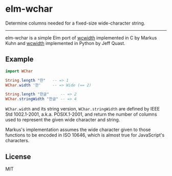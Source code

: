 # elm-wchar

Determine columns needed for a fixed-size wide-character string.

----

elm-wchar is a simple Elm port of [wcwidth](http://man7.org/linux/man-pages/man3/wcswidth.3.html) implemented in C by Markus Kuhn
and [wcwidth](https://github.com/jquast/wcwidth) implemented in Python by Jeff Quast.

## Example

```elm
import WChar

String.length "한"   -- => 1
WChar.width '한'     -- => Wide (== 2)

String.length "한글"     -- => 2
WChar.stringWidth "한글" -- => 4
```

`WChar.width` and its string version, `WChar.stringWidth` are defined by IEEE Std
1002.1-2001, a.k.a. POSIX.1-2001, and return the number of columns used
to represent the given wide character and string.

Markus's implementation assumes the wide character given to those
functions to be encoded in ISO 10646, which is almost true for
JavaScript's characters.

## License

MIT
